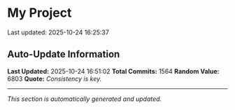 # My Project


Last updated: 2025-10-24 16:25:37



































































































































































































































































































































































































































































































































































































































































































































































































































































































































































































































































































































































































































































































































































































































































































































































































































































































































































































































































































































































































































## Auto-Update Information

**Last Updated:** 2025-10-24 16:51:02
**Total Commits:** 1564
**Random Value:** 6803
**Quote:** _Consistency is key._

---
_This section is automatically generated and updated._